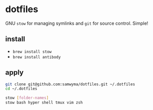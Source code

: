 # dotfiles

GNU `stow` for managing symlinks and `git` for source control. Simple!

## install

- `brew install stow`
- `brew install antibody`

## apply

```bash
git clone git@github.com:samwyma/dotfiles.git ~/.dotfiles
cd ~/.dotfiles

stow [folder-names]
stow bash hyper shell tmux vim zsh
```
